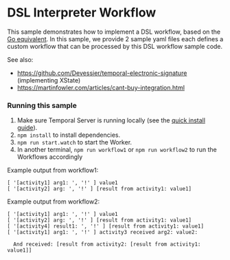 # DSL Interpreter Workflow

This sample demonstrates how to implement a DSL workflow, based on the [Go equivalent](https://github.com/temporalio/samples-go/tree/main/dsl). In this sample, we provide 2 sample yaml files each defines a custom workflow that can be processed by this DSL workflow sample code.

See also:

- https://github.com/Devessier/temporal-electronic-signature (implementing XState)
- https://martinfowler.com/articles/cant-buy-integration.html

### Running this sample

1. Make sure Temporal Server is running locally (see the [quick install guide](https://docs.temporal.io/server/quick-install/)).
1. `npm install` to install dependencies.
1. `npm run start.watch` to start the Worker.
1. In another terminal, `npm run workflow1` or `npm run workflow2` to run the Workflows accordingly

Example output from workflow1:

```
[ '[activity1] arg1: ', '!' ] value1
[ '[activity2] arg: ', '!' ] [result from activity1: value1]
```

Example output from workflow2:

```
[ '[activity1] arg1: ', '!' ] value1
[ '[activity2] arg: ', '!' ] [result from activity1: value1]
[ '[activity4] result1: ', '!' ] [result from activity1: value1]
[ '[activity1] arg1: ', '!' ] activity3 received arg2: value2:

  And received: [result from activity2: [result from activity1: value1]]
```
